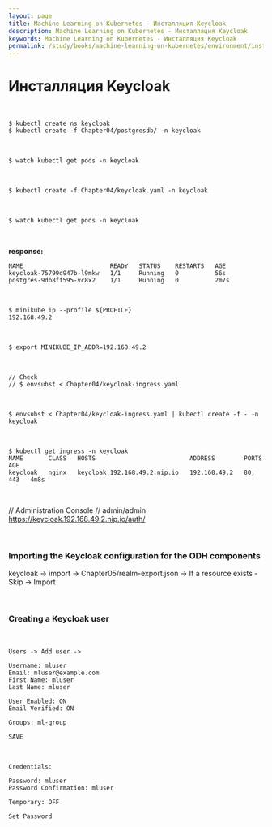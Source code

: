 ```yaml
---
layout: page
title: Machine Learning on Kubernetes - Инсталляция Keycloak
description: Machine Learning on Kubernetes - Инсталляция Keycloak
keywords: Machine Learning on Kubernetes - Инсталляция Keycloak
permalink: /study/books/machine-learning-on-kubernetes/environment/installing-keycloak/
---
```


# Инсталляция Keycloak

<br/>

```
$ kubectl create ns keycloak
$ kubectl create -f Chapter04/postgresdb/ -n keycloak
```

<br/>

```
$ watch kubectl get pods -n keycloak
```

<br/>

```
$ kubectl create -f Chapter04/keycloak.yaml -n keycloak
```

<br/>

```
$ watch kubectl get pods -n keycloak
```

<br/>

**response:**

```
NAME                        READY   STATUS    RESTARTS   AGE
keycloak-75799d947b-l9mkw   1/1     Running   0          56s
postgres-9db8ff595-vc8x2    1/1     Running   0          2m7s

```

<br/>

```
$ minikube ip --profile ${PROFILE}
192.168.49.2
```

<br/>

```
$ export MINIKUBE_IP_ADDR=192.168.49.2
```

<br/>

```
// Check
// $ envsubst < Chapter04/keycloak-ingress.yaml
```

<br/>

```
$ envsubst < Chapter04/keycloak-ingress.yaml | kubectl create -f - -n keycloak
```

<br/>

```
$ kubectl get ingress -n keycloak
NAME       CLASS   HOSTS                          ADDRESS        PORTS     AGE
keycloak   nginx   keycloak.192.168.49.2.nip.io   192.168.49.2   80, 443   4m8s
```

<br/>

// Administration Console
// admin/admin
https://keycloak.192.168.49.2.nip.io/auth/

<br/>

### Importing the Keycloak configuration for the ODH components

keycloak -> import -> Chapter05/realm-export.json -> If a resource exists - Skip -> Import

<br/>

### Creating a Keycloak user

<br/>

```
Users -> Add user ->

Username: mluser
Email: mluser@example.com
First Name: mluser
Last Name: mluser

User Enabled: ON
Email Verified: ON

Groups: ml-group

SAVE
```

<br/>

```
Credentials:

Password: mluser
Password Confirmation: mluser

Temporary: OFF

Set Password
```
